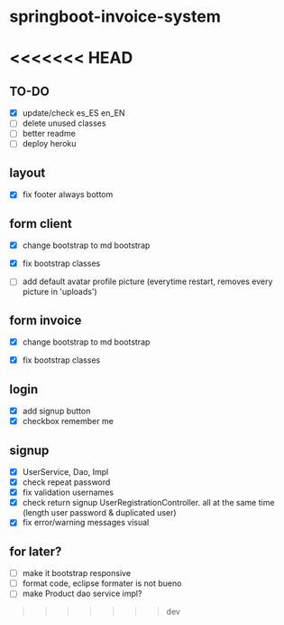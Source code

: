 # springboot-invoice-system
<<<<<<< HEAD
=======
## TO-DO

* [x] update/check es_ES en_EN
* [ ] delete unused classes
* [ ] better readme
* [ ] deploy heroku

## layout
* [x] fix footer always bottom 

## form client
* [x] change bootstrap to md bootstrap
* [x] fix bootstrap classes
* [ ] add default avatar profile picture (everytime restart, removes every picture in 'uploads')


## form invoice
* [x] change bootstrap to md bootstrap
* [x] fix bootstrap classes


## login
* [x] add signup button
* [x] checkbox remember me

## signup
* [x] UserService, Dao, Impl
* [x] check repeat password
* [x] fix validation usernames
* [x] check return signup UserRegistrationController. all at the same time (length user password & duplicated user)
* [x] fix error/warning messages visual

## for later?
* [ ] make it bootstrap responsive
* [ ] format code, eclipse formater is not bueno
* [ ] make Product dao service impl?
>>>>>>> dev
